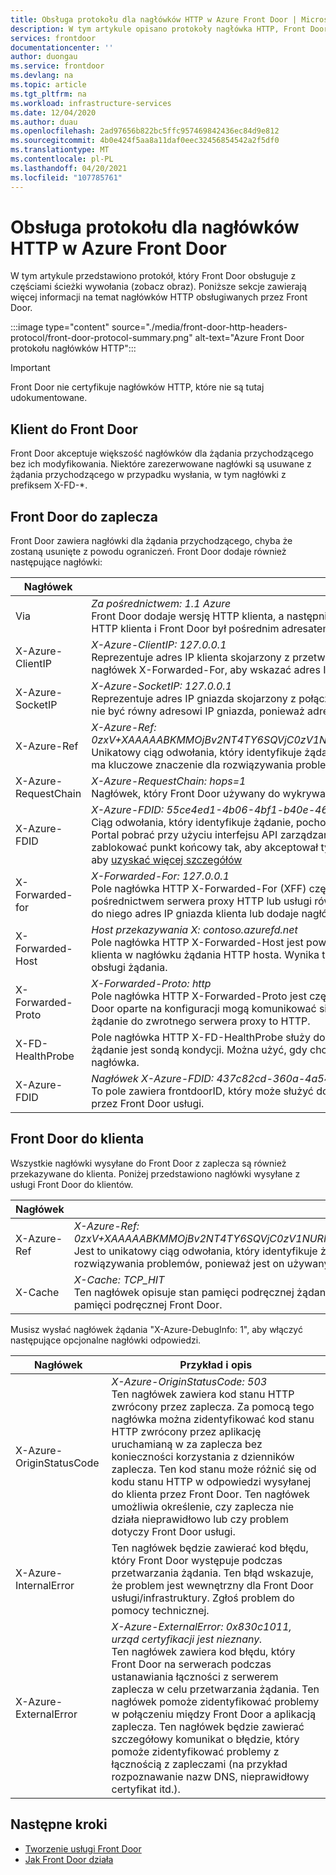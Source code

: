 ```yaml
---
title: Obsługa protokołu dla nagłówków HTTP w Azure Front Door | Microsoft Docs
description: W tym artykule opisano protokoły nagłówka HTTP, Front Door obsługuje.
services: frontdoor
documentationcenter: ''
author: duongau
ms.service: frontdoor
ms.devlang: na
ms.topic: article
ms.tgt_pltfrm: na
ms.workload: infrastructure-services
ms.date: 12/04/2020
ms.author: duau
ms.openlocfilehash: 2ad97656b822bc5ffc957469842436ec84d9e812
ms.sourcegitcommit: 4b0e424f5aa8a11daf0eec32456854542a2f5df0
ms.translationtype: MT
ms.contentlocale: pl-PL
ms.lasthandoff: 04/20/2021
ms.locfileid: "107785761"
---
```

# <a name="protocol-support-for-http-headers-in-azure-front-door"></a>Obsługa protokołu dla nagłówków HTTP w Azure Front Door
W tym artykule przedstawiono protokół, który Front Door obsługuje z częściami ścieżki wywołania (zobacz obraz). Poniższe sekcje zawierają więcej informacji na temat nagłówków HTTP obsługiwanych przez Front Door.

:::image type="content" source="./media/front-door-http-headers-protocol/front-door-protocol-summary.png" alt-text="Azure Front Door protokołu nagłówków HTTP":::

>[!IMPORTANT]
>Front Door nie certyfikuje nagłówków HTTP, które nie są tutaj udokumentowane.

## <a name="client-to-front-door"></a>Klient do Front Door
Front Door akceptuje większość nagłówków dla żądania przychodzącego bez ich modyfikowania. Niektóre zarezerwowane nagłówki są usuwane z żądania przychodzącego w przypadku wysłania, w tym nagłówki z prefiksem X-FD-*.

## <a name="front-door-to-backend"></a>Front Door do zaplecza

Front Door zawiera nagłówki dla żądania przychodzącego, chyba że zostaną usunięte z powodu ograniczeń. Front Door dodaje również następujące nagłówki:

| Nagłówek  | Przykład i opis |
| ------------- | ------------- |
| Via |  *Za pośrednictwem: 1.1 Azure* </br> Front Door dodaje wersję HTTP klienta, a następnie *platformę Azure* jako wartość nagłówka Via. Ten nagłówek wskazuje wersję HTTP klienta i Front Door był pośrednim adresatem żądania między klientem a zaplecza.  |
| X-Azure-ClientIP | *X-Azure-ClientIP: 127.0.0.1* </br> Reprezentuje adres IP klienta skojarzony z przetwarzanych żądań. Na przykład żądanie pochodzące z serwera proxy może dodać nagłówek X-Forwarded-For, aby wskazać adres IP oryginalnego obiektu wywołującego. |
| X-Azure-SocketIP |  *X-Azure-SocketIP: 127.0.0.1* </br> Reprezentuje adres IP gniazda skojarzony z połączeniem TCP, z którego pochodzi bieżące żądanie. Adres IP klienta żądania może nie być równy adresowi IP gniazda, ponieważ adres IP klienta może zostać dowolnie zastąpiony przez użytkownika.|
| X-Azure-Ref | *X-Azure-Ref: 0zxV+XAAAAABKMMOjBv2NT4TY6SQVjC0zV1NURHRTA2MTkANDM3YzgyY2QtMzYwYS00YTU0LTk0YzMtNWZmNzA3NjQ3Nzgz* </br> Unikatowy ciąg odwołania, który identyfikuje żądanie obsługiwane przez Front Door. Służy do przeszukiwania dzienników dostępu i ma kluczowe znaczenie dla rozwiązywania problemów.|
| X-Azure-RequestChain | *X-Azure-RequestChain: hops=1* </br> Nagłówek, który Front Door używany do wykrywania pętli żądań, a użytkownicy nie powinni mieć od niego zależności. |
| X-Azure-FDID | *X-Azure-FDID: 55ce4ed1-4b06-4bf1-b40e-4638452104da* <br/> Ciąg odwołania, który identyfikuje żądanie, pochodzi z określonego Front Door zasobu. Wartość można zobaczyć na stronie Azure Portal pobrać przy użyciu interfejsu API zarządzania. Tego nagłówka można używać w połączeniu z adresami ACL adresów IP, aby zablokować punkt końcowy tak, aby akceptował tylko żądania z określonego Front Door zasobu. Zobacz często zadawane pytania, aby [uzyskać więcej szczegółów](front-door-faq.yml#how-do-i-lock-down-the-access-to-my-backend-to-only-azure-front-door-) |
| X-Forwarded-for | *X-Forwarded-For: 127.0.0.1* </br> Pole nagłówka HTTP X-Forwarded-For (XFF) często identyfikuje adres IP klienta łączącego się z serwerem internetowym za pośrednictwem serwera proxy HTTP lub usługi równoważenia obciążenia. Jeśli istnieje istniejący nagłówek XFF, Front Door dołącza do niego adres IP gniazda klienta lub dodaje nagłówek XFF z adresem IP gniazda klienta. |
| X-Forwarded-Host | *Host przekazywania X: contoso.azurefd.net* </br> Pole nagłówka HTTP X-Forwarded-Host jest powszechną metodą używaną do identyfikowania oryginalnego hosta żądanego przez klienta w nagłówku żądania HTTP hosta. Wynika to z tego, że nazwa hosta z Front Door może się różnić dla serwera zaplecza, który obsługi żądania. |
| X-Forwarded-Proto | *X-Forwarded-Proto: http* </br> Pole nagłówka HTTP X-Forwarded-Proto jest często używane do identyfikowania protokołu pochodzącego z żądania HTTP. Front Door oparte na konfiguracji mogą komunikować się z zaplecza przy użyciu protokołu HTTPS. Ta wartość jest prawdziwa, nawet jeśli żądanie do zwrotnego serwera proxy to HTTP. |
| X-FD-HealthProbe | Pole nagłówka HTTP X-FD-HealthProbe służy do identyfikowania sondy kondycji na Front Door. Jeśli ten nagłówek ma wartość 1, żądanie jest sondą kondycji. Można użyć, gdy chcesz ścisłego dostępu z określonych Front Door z X-Forwarded-Host pole nagłówka. |
| X-Azure-FDID | *Nagłówek X-Azure-FDID: 437c82cd-360a-4a54-94c3-5ff707647783* </br> To pole zawiera frontdoorID, który może służyć do identyfikowania, Front Door żądania przychodzącego. To pole jest wypełniane przez Front Door usługi. | 

## <a name="front-door-to-client"></a>Front Door do klienta

Wszystkie nagłówki wysyłane do Front Door z zaplecza są również przekazywane do klienta. Poniżej przedstawiono nagłówki wysyłane z usługi Front Door do klientów.

| Nagłówek  | Przykład i opis |
| ------------- | ------------- |
| X-Azure-Ref |  *X-Azure-Ref: 0zxV+XAAAAABKMMOjBv2NT4TY6SQVjC0zV1NURHRTA2MTkANDM3YzgyY2QtMzYwYS00YTU0LTk0YzMtNWZmNzA3NjQ3Nzgz* </br> Jest to unikatowy ciąg odwołania, który identyfikuje żądanie obsługiwane przez usługę Front Door, co ma kluczowe znaczenie dla rozwiązywania problemów, ponieważ jest on używany do przeszukiwania dzienników dostępu.|
| X-Cache | *X-Cache: TCP_HIT* </br> Ten nagłówek opisuje stan pamięci podręcznej żądania, co umożliwia określenie, czy zawartość odpowiedzi jest udostępniana z pamięci podręcznej Front Door. |

Musisz wysłać nagłówek żądania "X-Azure-DebugInfo: 1", aby włączyć następujące opcjonalne nagłówki odpowiedzi.

| Nagłówek  | Przykład i opis |
| ------------- | ------------- |
| X-Azure-OriginStatusCode |  *X-Azure-OriginStatusCode: 503* </br> Ten nagłówek zawiera kod stanu HTTP zwrócony przez zaplecza. Za pomocą tego nagłówka można zidentyfikować kod stanu HTTP zwrócony przez aplikację uruchamianą w za zaplecza bez konieczności korzystania z dzienników zaplecza. Ten kod stanu może różnić się od kodu stanu HTTP w odpowiedzi wysyłanej do klienta przez Front Door. Ten nagłówek umożliwia określenie, czy zaplecza nie działa nieprawidłowo lub czy problem dotyczy Front Door usługi. |
| X-Azure-InternalError | Ten nagłówek będzie zawierać kod błędu, który Front Door występuje podczas przetwarzania żądania. Ten błąd wskazuje, że problem jest wewnętrzny dla Front Door usługi/infrastruktury. Zgłoś problem do pomocy technicznej.  |
| X-Azure-ExternalError | *X-Azure-ExternalError: 0x830c1011, urząd certyfikacji jest nieznany.* </br> Ten nagłówek zawiera kod błędu, który Front Door na serwerach podczas ustanawiania łączności z serwerem zaplecza w celu przetwarzania żądania. Ten nagłówek pomoże zidentyfikować problemy w połączeniu między Front Door a aplikacją zaplecza. Ten nagłówek będzie zawierać szczegółowy komunikat o błędzie, który pomoże zidentyfikować problemy z łącznością z zapleczami (na przykład rozpoznawanie nazw DNS, nieprawidłowy certyfikat itd.). |

## <a name="next-steps"></a>Następne kroki

- [Tworzenie usługi Front Door](quickstart-create-front-door.md)
- [Jak Front Door działa](front-door-routing-architecture.md)
